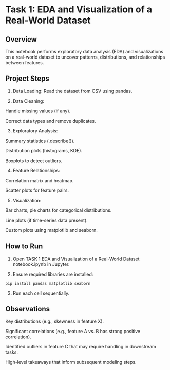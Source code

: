 # Task 1: EDA and Visualization of a Real-World Dataset

## Overview

This notebook performs exploratory data analysis (EDA) and visualizations on a real-world dataset to uncover patterns, distributions, and relationships between features.

## Project Steps

1. Data Loading: Read the dataset from CSV using pandas.

2. Data Cleaning:

Handle missing values (if any).

Correct data types and remove duplicates.

3. Exploratory Analysis:

Summary statistics (.describe()).

Distribution plots (histograms, KDE).

Boxplots to detect outliers.

4. Feature Relationships:

Correlation matrix and heatmap.

Scatter plots for feature pairs.

5. Visualization:

Bar charts, pie charts for categorical distributions.

Line plots (if time-series data present).

Custom plots using matplotlib and seaborn.

## How to Run

1. Open TASK 1 EDA and Visualization of a Real-World Dataset notebook.ipynb in Jupyter.

2. Ensure required libraries are installed:

```pip install pandas matplotlib seaborn```

3. Run each cell sequentially.

## Observations

Key distributions (e.g., skewness in feature X).

Significant correlations (e.g., feature A vs. B has strong positive correlation).

Identified outliers in feature C that may require handling in downstream tasks.

High-level takeaways that inform subsequent modeling steps.
